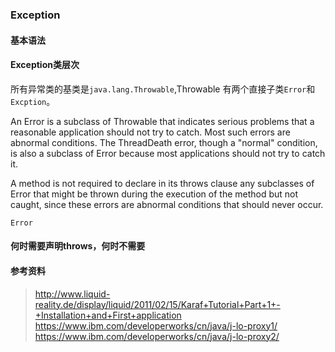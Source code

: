 

### Exception

#### 基本语法

#### Exception类层次

所有异常类的基类是`java.lang.Throwable`,Throwable 有两个直接子类`Error`和`Excption`。

An Error is a subclass of Throwable that indicates serious problems that a reasonable application should not try to catch. Most such errors are abnormal conditions. The ThreadDeath error, though a "normal" condition, is also a subclass of Error because most applications should not try to catch it.

A method is not required to declare in its throws clause any subclasses of Error that might be thrown during the execution of the method but not caught, since these errors are abnormal conditions that should never occur.


`Error`

#### 何时需要声明throws，何时不需要


#### 参考资料

> http://www.liquid-reality.de/display/liquid/2011/02/15/Karaf+Tutorial+Part+1+-+Installation+and+First+application
> https://www.ibm.com/developerworks/cn/java/j-lo-proxy1/
> https://www.ibm.com/developerworks/cn/java/j-lo-proxy2/